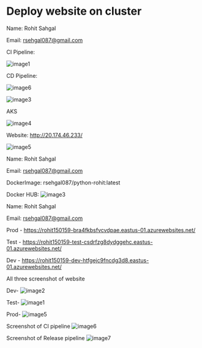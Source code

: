 # Deploy website on cluster

Name: Rohit Sahgal

Email: rsehgal087@gmail.com

CI Pipeline:

![image1](https://github.com/user-attachments/assets/77cdbe9f-e02d-4bc0-a85b-196238f3d121)

CD Pipeline:

![image6](https://github.com/user-attachments/assets/83fa7513-1d9a-4b10-8c46-95683fcbee15)

![image3](https://github.com/user-attachments/assets/00f9030c-1a7a-4d42-a876-488c18d8e205)

AKS

![image4](https://github.com/user-attachments/assets/5f383a77-f645-4498-9ebe-873d63277a06)

Website: http://20.174.46.233/

![image5](https://github.com/user-attachments/assets/9a841385-d3bb-4d5f-ac81-e3c20e96af70)


Name: Rohit Sahgal

Email: rsehgal087@gmail.com

DockerImage: rsehgal087/python-rohit:latest
 
Docker HUB:
![image3](https://github.com/user-attachments/assets/0a7a4998-ae63-40d5-a509-fcf4c85d9cbe)


Name: Rohit Sahgal

Email: rsehgal087@gmail.com

Prod - https://rohit150159-bra4fkbsfvcvdpae.eastus-01.azurewebsites.net/

Test - https://rohit150159-test-csdrfzg8dydggehc.eastus-01.azurewebsites.net/

Dev - https://rohit150159-dev-htfgejc9fncdg3d8.eastus-01.azurewebsites.net/
 



All three screenshot of website

Dev-
![image2](https://github.com/user-attachments/assets/386b9795-34a3-4442-bcde-f8ec46f34d10)


Test-
![image1](https://github.com/user-attachments/assets/2349e6ff-33d5-481a-bbc0-0759d44d5075)


Prod-
![image5](https://github.com/user-attachments/assets/b8b1d7ba-a226-4f86-a7ff-24f03c15d795)


Screenshot of CI pipeline
![image6](https://github.com/user-attachments/assets/7c8ca026-1ed2-454b-9f4e-9c2396fe72d8)



Screenshot of Release pipeline
![image7](https://github.com/user-attachments/assets/a6722bb5-23b4-4c9f-9f20-5501ff273f03)


